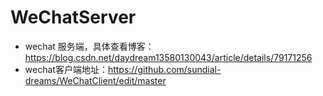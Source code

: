 # WeChatServer
+ wechat 服务端，具体查看博客：https://blog.csdn.net/daydream13580130043/article/details/79171256
+ wechat客户端地址：https://github.com/sundial-dreams/WeChatClient/edit/master
